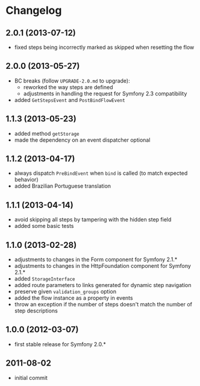 # Changelog

## 2.0.1 (2013-07-12)

- fixed steps being incorrectly marked as skipped when resetting the flow

## 2.0.0 (2013-05-27)

- BC breaks (follow `UPGRADE-2.0.md` to upgrade):
  - reworked the way steps are defined
  - adjustments in handling the request for Symfony 2.3 compatibility
- added `GetStepsEvent` and `PostBindFlowEvent`

## 1.1.3 (2013-05-23)

- added method `getStorage`
- made the dependency on an event dispatcher optional

## 1.1.2 (2013-04-17)

- always dispatch `PreBindEvent` when `bind` is called (to match expected behavior)
- added Brazilian Portuguese translation

## 1.1.1 (2013-04-14)

- avoid skipping all steps by tampering with the hidden step field
- added some basic tests

## 1.1.0 (2013-02-28)

- adjustments to changes in the Form component for Symfony 2.1.*
- adjustments to changes in the HttpFoundation component for Symfony 2.1.*
- added `StorageInterface`
- added route parameters to links generated for dynamic step navigation
- preserve given `validation_groups` option
- added the flow instance as a property in events
- throw an exception if the number of steps doesn't match the number of step descriptions

## 1.0.0 (2012-03-07)

- first stable release for Symfony 2.0.*

## 2011-08-02

- initial commit
